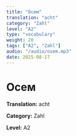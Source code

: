 ```yaml
---
title: "Осем"
translation: "acht"
category: "Zahl"
level: "A2"
type: "vocabulary"
weight: 20
tags: ["A2", "Zahl"]
audio: "/audio/osem.mp3"
date: 2025-08-17
---
```


# Осем

**Translation:** acht

**Category:** Zahl

**Level:** A2

